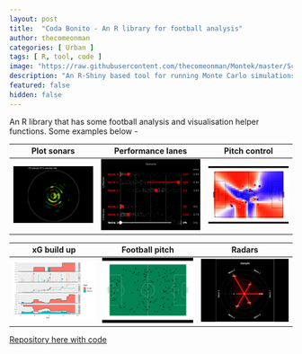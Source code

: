 ```yaml
---
layout: post
title:  "Coda Bonito - An R library for football analysis"
author: thecomeonman
categories: [ Urban ]
tags: [ R, tool, code ]
image: "https://raw.githubusercontent.com/thecomeonman/Montek/master/Screenshots/060_Output_Variables.png"
description: "An R-Shiny based tool for running Monte Carlo simulations"
featured: false
hidden: false
---
```



An R library that has some football analysis and visualisation helper functions. Some examples below -

Plot sonars  | Performance lanes | Pitch control
:----------: | :---------------: | :-----------:
![](https://raw.githubusercontent.com/thecomeonman/CodaBonito/master/README_files/figure-markdown_strict/fPlotSonar-1.png) | ![](https://raw.githubusercontent.com/thecomeonman/CodaBonito/master/README_files/figure-markdown_strict/fStripChart-1.png) | ![](https://raw.githubusercontent.com/thecomeonman/CodaBonito/master/README_files/figure-markdown_strict/fPlotPitchControl-1.png)

xG build up | Football pitch | Radars 
:---------: | :------------: | :----: 
![](https://raw.githubusercontent.com/thecomeonman/CodaBonito/master/README_files/figure-markdown_strict/fXgBuildUpComparison-1.png) | ![](https://raw.githubusercontent.com/thecomeonman/CodaBonito/master/README_files/figure-markdown_strict/theme_pitch-1.png) | ![](https://raw.githubusercontent.com/thecomeonman/CodaBonito/master/README_files/figure-markdown_strict/fRadarPercentileChart-1.png)

[Repository here with code](https://github.com/thecomeonman/CodaBonito)